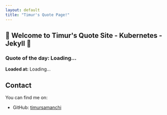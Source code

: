 ```yaml
---
layout: default
title: "Timur's Quote Page!"
---
```


## 🌟 Welcome to Timur's Quote Site - Kubernetes - Jekyll 🌟

### Quote of the day: <span id="quote">Loading...</span>

**Loaded at:** <span id="timestamp">Loading...</span>

<script>
  fetch('/quote')
    .then(response => response.json())
    .then(data => {
      document.getElementById('quote').innerText = data.quote;
      document.getElementById('timestamp').innerText = new Date().toLocaleString();
    })
    .catch(err => {
      document.getElementById('quote').innerText = 'Error loading quote';
      document.getElementById('timestamp').innerText = new Date().toLocaleString();
    });
</script>
## Contact

You can find me on:
- GitHub: [timursamanchi](https://github.com/timursamanchi)
